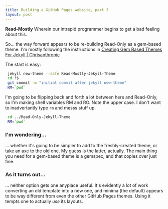 ```yaml
---
title: Building a GitHub Pages website, part 3
layout: post
---
```

**Read-Mostly** Wherein our intrepid programmer begins to get a bad feeling
about this.

So... the way forward appears to be re-building Read-Only as a gem-based
theme.  I'm mostly following the instructions in [Creating Gem Based Themes
For Jekyll |
Chrisanthropic](https://www.chrisanthropic.com/blog/2016/creating-gem-based-themes-for-jekyll/)

The start is easy:

```bash
 jekyll new-theme --safe Read-Mostly-Jekyll-Theme
 cd !$
 git commit -m "initial commit after jekyll new-theme"
 RM=`pwd`
```

I'm going to be flipping back and forth a lot between here and Read-Only, so
I'm making shell variables RM and RO.  Note the upper case.  I don't want to
inadvertantly type `rm` and messs stuff up.


```bash
 cd ../Read-Only-Jekyll-Theme
 RM=`pwd`
```

### I'm wondering...

... whether it's going to be simpler to add to the freshly-created theme, or
take an axe to the old one.  My guess is the latter, actually.  The main thing
you need for a gem-based theme is a gemspec, and that copies over just fine.


### As it turns out...

... neither option gets one anyplace useful.  It's evidently a lot of work
converting an old template into a new one, and minima (the default) appears to
be way different from even the other GitHub Pages themes.  Using it tempts one
to actually _use_ its layouts.
